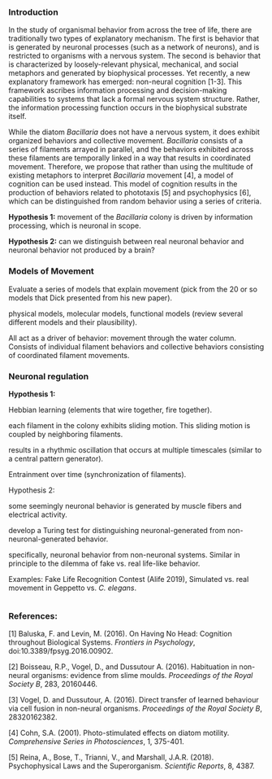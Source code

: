 ### Introduction  
In the study of organismal behavior from across the tree of life, there are traditionally two types of explanatory mechanism. The first is behavior that is generated by neuronal processes (such as a network of neurons), and is restricted to organisms with a nervous system. The second is behavior that is characterized by loosely-relevant physical, mechanical, and social metaphors and generated by biophysical processes. Yet recently, a new explanatory framework has emerged: non-neural cognition [1-3]. This framework ascribes information processing and decision-making capabilities to systems that lack a formal nervous system structure. Rather, the information processing function occurs in the biophysical substrate itself.  

While the diatom _Bacillaria_ does not have a nervous system, it does exhibit organized behaviors and collective movement. _Bacillaria_ consists of a series of filaments arrayed in parallel, and the behaviors exhibited across these filaments are temporally linked in a way that results in coordinated movement. Therefore, we propose that rather than using the multitude of existing metaphors to interpret _Bacillaria_ movement [4], a model of cognition can be used instead. This model of cognition results in the production of behaviors related to phototaxis [5] and psychophysics [6], which can be distinguished from random behavior using a series of criteria.   

__Hypothesis 1:__ movement of the _Bacillaria_ colony is driven by information processing, which is neuronal in scope. 

__Hypothesis 2:__ can we distinguish between real neuronal behavior and neuronal behavior not produced by a brain?  

### Models of Movement
Evaluate a series of models that explain movement (pick from the 20 or so models that Dick presented from his new paper).  

physical models, molecular models, functional models (review several different models and their plausibility).

All act as a driver of behavior: movement through the water column. Consists of individual filament behaviors and collective behaviors consisting of coordinated filament movements.  

### Neuronal regulation

__Hypothesis 1:__

Hebbian learning (elements that wire together, fire together).

each filament in the colony exhibits sliding motion. This sliding motion is coupled by neighboring filaments. 

results in a rhythmic oscillation that occurs at multiple timescales (similar to a central pattern generator).

Entrainment over time (synchronization of filaments).

Hypothesis 2:

some seemingly neuronal behavior is generated by muscle fibers and electrical activity. 

develop a Turing test for distinguishing neuronal-generated from non-neuronal-generated behavior.

specifically, neuronal behavior from non-neuronal systems. Similar in principle to the dilemma of fake vs. real life-like behavior.

Examples: Fake Life Recognition Contest (Alife 2019), Simulated vs. real movement in Geppetto vs. _C. elegans_.

<p align="center">
  <img src=""><BR>
</p>


### References:  
[1] Baluska, F. and Levin, M. (2016). On Having No Head: Cognition throughout Biological Systems. _Frontiers in Psychology_, doi:10.3389/fpsyg.2016.00902.

[2] Boisseau, R.P., Vogel, D., and Dussutour A. (2016). Habituation in non-neural organisms: evidence from slime moulds. _Proceedings of the Royal Society B_, 283, 20160446.

[3] Vogel, D. and Dussutour, A. (2016). Direct transfer of learned behaviour via cell fusion in non-neural organisms. _Proceedings of the Royal Society B_, 28320162382.

[4] Cohn, S.A. (2001). Photo-stimulated effects on diatom motility. _Comprehensive Series in Photosciences_, 1, 375-401.

[5] Reina, A., Bose, T., Trianni, V., and Marshall, J.A.R. (2018). Psychophysical Laws and the Superorganism. _Scientific Reports_, 8, 4387.
